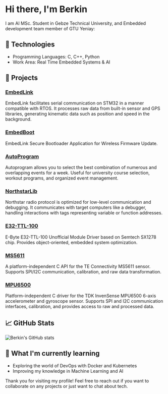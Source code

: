 # Hi there, I'm Berkin

I am AI MSc. Student in Gebze Technical University, and Embedded development team member of GTU Yeniay:

## 🔧 Technologies

- Programming Languages: C, C++, Python
- Work Area: Real Time Embedded Systems & AI

## 🚀 Projects

### [EmbedLink](https://github.com/Berkin99/EmbedLink)
EmbedLink facilitates serial communication on STM32 in a manner compatible with RTOS. It processes raw data from built-in sensor and GPS libraries, generating kinematic data such as position and speed in the background.

### [EmbedBoot](https://github.com/Berkin99/EmbedBoot)
EmbedLink Secure Bootloader Application for Wireless Firmware Update.

### [AutoProgram](https://github.com/Berkin99/AutoProgram)
Autoprogram allows you to select the best combination of numerous and overlapping events for a week. Useful for university course selection, workout programs, and organized event management.

### [NorthstarLib](https://github.com/Berkin99/NorthstarLib)
Northstar radio protocol is optimized for low-level communication and debugging. It communicates with target computers like a debugger, handling interactions with tags representing variable or function addresses.

### [E32-TTL-100](https://github.com/Berkin99/E32-TTL-100)
E-Byte E32-TTL-100 Unofficial Module Driver based on Semtech SX1278 chip. Provides object-oriented, embedded system optimization.

### [MS5611](https://github.com/Berkin99/MS5611)
A platform-independent C API for the TE Connectivity MS5611 sensor. Supports SPI/I2C communication, calibration, and raw data transformation.

### [MPU6500](https://github.com/Berkin99/MPU6500)
Platform-independent C driver for the TDK InvenSense MPU6500 6-axis accelerometer and gyroscope sensor. Supports SPI and I2C communication interfaces, calibration, and provides access to raw and processed data.

## 📈 GitHub Stats

![Berkin's GitHub stats](https://github-readme-stats.vercel.app/api?username=Berkin99&show_icons=true&theme=radical)

## 🌱 What I'm currently learning

- Exploring the world of DevOps with Docker and Kubernetes
- Improving my knowledge in Machine Learning and AI
  
Thank you for visiting my profile! Feel free to reach out if you want to collaborate on any projects or just want to chat about tech.
